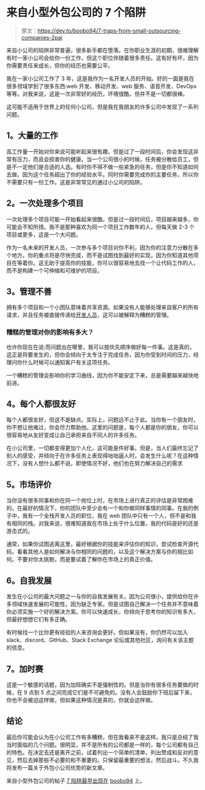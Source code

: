 # 来自小型外包公司的 7 个陷阱

> 原文：<https://dev.to/boobo94/7-traps-from-small-outsourcing-companies-2paj>

来自小公司的陷阱非常普遍，很多新手都在堕落。在你职业生涯的初期，很难理解有时一家小公司会给你一份工作，但这个职位伴随着很多责任。这有好有坏，因为你需要责任来成长，但你的经历也需要公平。

我在一家小公司工作了 3 年，这是我作为一名开发人员的开始。好的一面是我在很多领域学到了很多东西:web 开发、移动开发、web 服务、语音开发、DevOps 等等。对我来说，这是一次非常好的经历，环境很酷，但并不是一切都很棒。

这可能不适用于世界上的任何小公司，但是我在我朋友的许多公司中发现了一系列问题。

## 1。大量的工作

高工作量一开始对你来说可能听起来很有趣，但是过了一段时间后，你会发现这非常有压力，而且会损害你的健康。当一个公司很小的时候，任务被分散给员工，但是不一定他们是合适的人选。有时你不得不做一些紧急的任务，但是你不知道如何去做，因为这个任务超出了你的经验水平。同时你需要完成你的主要任务，所以你不需要只有一份工作。这是非常常见的通过小公司的陷阱。

## 2。一次处理多个项目

一次处理多个项目可能一开始看起来很酷，但是过一段时间后，项目越来越多，你可能会不知所措。我不是那种喜欢为同一个项目工作数年的人，但每天做 2-3 个项目或更多，这是一个大问题。

作为一名未来的开发人员，一次参与多个项目对你不利，因为你的注意力分散在多个地方。你的重点将是尽快完成，而不是试图找到最好的实现，因为你知道其他项目在等着你。这无助于提高你的技能，你可以很容易地去找一个让代码工作的人，而不是构建一个可伸缩和可维护的项目。

## 3。管理不善

拥有多个项目和一个小团队意味着共享资源。如果没有人能够处理来自客户的所有请求，并且任务被直接传递给[开发人员](https://dev.to/developer-story/questions-for-interviewers-from-a-developer/)，这可以被解释为糟糕的管理。

### 糟糕的管理对你的影响有多大？

也许你现在在说:而问题出在哪里，我可以按优先顺序做好每一件事。这是真的，这正是将要发生的，但你会倾向于太专注于完成任务，因为你受到时间的压力，经理问你什么时候可以通知客户有关这项任务。

一个糟糕的管理会影响你的学习曲线，因为你不能安定下来，总是需要越来越快地前进。

## 4。每个人都很友好

每个人都很友好，但这不是缺点。实际上，问题远不止于此。当你有一个朋友时，你不想让他难过，你会尽力帮助他。这里的问题是，每个人都是你的朋友，你可以很容易地从友好变成让自己承担来自不同人的许多任务。

在小公司里，一切都变得更加个人化，这可能是件好事。但是，当人们最终忘记了别人的感受，并倾向于在许多任务上表现得咄咄逼人时，会发生什么呢？在这种情况下，没有人想什么都不说，即使情况不好，他们也在努力解决自己的需求

## 5。市场评价

当你没有很多同事和你在同一个岗位上时，在市场上进行真正的评估是非常困难的。在最好的情况下，你的团队中至少会有一个和你做同样事情的同事。在我的例子中，我有一个全栈开发人员的职位，我在 web 团队中只有一个人，但不是和我有相同的栈。对我来说，很难知道我在市场上处于什么位置，我的代码是好的还是游击式的。

通常，如果你试图逃离这里，最好根据你的技能来评估你的知识，尝试检查开源代码，看看其他人是如何解决与你相同的问题的，以及这个解决方案与你的相比如何。不要对你太挑剔，而是要试着了解你在市场上的真正价值。

## 6。自我发展

发生在小公司的最大问题之一与你的自我发展有关。因为公司很小，提供给你在许多领域快速发展的可能性，因为缺乏专家。但是试图自己解决一个任务并不意味着你必须实施一个好的解决方案。你可以快速成长，你倾向于思考你的知识有多大，但最好想想它们有多正确。

有时候找一个比你更有经验的人来咨询会更好。但如果没有，你仍然可以加入 slack、discord、GitHub、Stack Exchange 论坛或其他社区，询问有关该主题的信息。

## 7。加时赛

这是一个敏感的话题，因为加班确实不是强制性的。但是当你有很多任务要做的时候，在 9 点到 5 点之间完成它们是不可避免的。没有人会鼓励你下班后留下来，你也不会被迫这样做，但如果这种情况是真的，你就会这样做。

## 结论

最后你可能会认为在小公司工作有多糟糕，但在我看来不是这样。我只是总结了我当时面临的几个问题。很明显，并不是所有的公司都是一样的，每个公司都有自己的特色。在决定去还是离开之前，试着列出一个简单的清单，列出赞成和反对的意见，然后去掉那些不必要的和不重要的。只保留最重要的想法，然后战斗。不久我将发布一篇关于外包小公司优势的新文章。

来自小型外包公司的帖子 [7 陷阱最早出现在](https://boobo94.github.io/) [boobo94](https://boobo94.github.io/) 上。